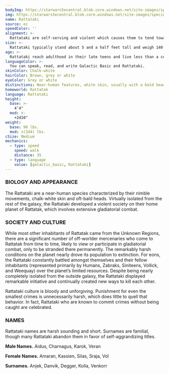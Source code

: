 ```yaml
---
bodyImg: https://starwars5ecentral.blob.core.windows.net/site-images/species/species_Rattataki.png
img: https://starwars5ecentral.blob.core.windows.net/site-images/species/species_Rattataki.png
name: Rattataki
source: ec
speedColor: ''
alignment: >-
  Rattataki are self-serving and violent which causes them to tend toward the dark side, though there are exceptions.
size: >-
  Rattataki typically stand about 5 and a half feet tall and weigh 140 lbs. Regardless of your position in that range, your size is Medium.
age: >-
  Rattataki reach adulthood in their late teens and live less than a century.
languageColor: >-
  You can speak, read, and write Galactic Basic and Rattataki. 
skinColor: Chalk-white
hairColor: Brown, grey or white
eyeColor: Grey or white
distinctions: Near-human features, white skin, usually with a bald head, often tattooed
homeworld: Rattatak
language: Rattataki
height:
  base: >-
    4’4"
  mod: >-
    +2d10"
weight:
  base: 90 lbs.
  mod: x(2d4) lbs.
cSize: Medium
mechanics:
  - type: speed
    speed: walk
    distance: 35
  - type: language
    value: [galactic_basic, Rattataki]
---
```

### BIOLOGY AND APPEARANCE
The Rattataki are a near-human species characterized by their nimble movements, chalk-white skin and oft-bald heads. Virtually isolated from the rest of the galaxy, the Rattataki developed a violent society on their home planet of Rattatak, which involves extensive gladiatorial combat.

### SOCIETY AND CULTURE
While most other inhabitants of Rattatak came from the Unknown Regions, there are a significant number of off-worlder mercenaries who come to Rattatak from time to time, likely to view or participate in gladiatorial combat, only to be stranded there permanently. The remarkably harsh conditions on the planet nearly drove its population to extinction. For eons, the Rattataki constantly battled amongst themselves and their fellow inhabitants (represented primarily by Humans, Zabraks, Siniteens, Vollick, and Weequay) over the planet’s limited resources. Despite being nearly completely isolated from the outside galaxy, the Rattataki displayed remarkable initiative and continually created new ways to kill each other.

Rattataki culture is bloody and unforgiving. Punishment for even the smallest crimes is unnecessarily harsh, which does little to quell that behavior. In fact, Rattataki who are known to commit crimes without being caught are celebrated.

### NAMES
Rattataki names are harsh sounding and short. Surnames are familial, though many Rattataki abandon them in favor of self-aggrandizing titles.

__Male Names.__ Aidus, Charnagus, Karok, Veran

__Female Names.__ Amaran, Kassien, Silas, Sraja, Vol

__Surnames.__ Anjek, Danvik, Degger, Kolla, Venkorr



    